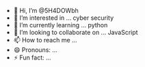 - 👋 Hi, I’m @5H4DOWbh
- 👀 I’m interested in ... cyber security 
- 🌱 I’m currently learning ... python 
- 💞️ I’m looking to collaborate on ... JavaScript 
- 📫 How to reach me ...
- 😄 Pronouns: ...
- ⚡ Fun fact: ...

<!---
5H4DOWbh/5H4DOWbh is a ✨ special ✨ repository because its `README.md` (this file) appears on your GitHub profile.
You can click the Preview link to take a look at your changes.
--->
